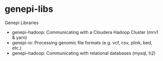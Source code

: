 genepi-libs
===========

Genepi Libraries
 * genepi-hadoop: Communicating with a Cloudera Hadoop Cluster (mrv1 & yarn) 
 * genepi-io: Processing genomic file formats (e.g. vcf, csv, plink, bed, etc.)
 * genepi-hadoop: Communicating with relational databases (mysql, h2)
